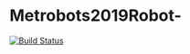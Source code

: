 # Metrobots2019Robot-
[![Build Status](https://dev.azure.com/Metrobots/Metrobots/_apis/build/status/frc3324.OffSeason2019?branchName=master)](https://dev.azure.com/Metrobots/Metrobots/_build/latest?definitionId=5&branchName=master)
